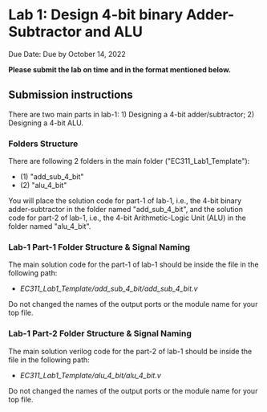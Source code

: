 # Lab 1: Design 4-bit binary Adder-Subtractor and ALU
 Due Date: Due by October 14, 2022

**Please submit the lab on time and in the format mentioned below.**

## Submission instructions
There are two main parts in lab-1: 1) Designing a 4-bit adder/subtractor; 2) Designing a 4-bit ALU.

### Folders Structure
There are following 2 folders in the main folder ("EC311_Lab1_Template"):
  - (1) "add_sub_4_bit"
  - (2) "alu_4_bit"
  
You will place the solution code for part-1 of lab-1, i.e., the 4-bit binary adder-subtractor in the folder named "add_sub_4_bit", and the solution code for part-2 of lab-1, i.e., the 4-bit Arithmetic-Logic Unit (ALU) in the folder named "alu_4_bit".

### Lab-1 Part-1 Folder Structure & Signal Naming
The main solution code for the part-1 of lab-1 should be inside the file in the following path:
- *EC311_Lab1_Template/add_sub_4_bit/add_sub_4_bit.v*

Do not changed the names of the output ports or the module name for your top file.


### Lab-1 Part-2 Folder Structure & Signal Naming
The main solution verilog code for the part-2 of lab-1 should be inside the file in the following path:
- *EC311_Lab1_Template/alu_4_bit/alu_4_bit.v*

Do not changed the names of the output ports or the module name for your top file.

